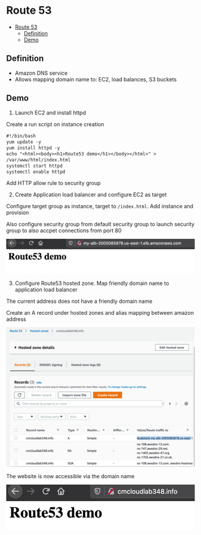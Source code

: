 # Route 53

- [Route 53](#route-53)
  - [Definition](#definition)
  - [Demo](#demo)

## Definition
- Amazon DNS service
- Allows mapping domain name to: EC2, load balances, S3 buckets

## Demo
1. Launch EC2 and install httpd

Create a run script on instance creation
```
#!/bin/bash
yum update -y
yum install httpd -y
echo "<html><body><h1>Route53 demo</h1></body></html>" > /var/www/html/index.html
systemctl start httpd
systemctl enable httpd
```

Add HTTP allow rule to security group

2. Create Application load balancer and configure EC2 as target

Configure target group as instance, target to `/index.html`. Add instance and provision

Also configure security group from default security group to launch security group to also accpet connections from port 80

![route53 website](./route53website.png)

3. Configure Route53 hosted zone. Map friendly domain name to application load balancer

The current address does not have a friendly domain name

Create an A record under hosted zones and alias mapping between amazon address

![create record](./route53createrecord.png)

The website is now accessible via the domain name

![route53 new website](./route53newwebsite.png)
